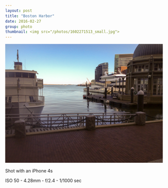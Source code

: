 ```yaml
---
layout: post
title: "Boston Harbor"
date: 2016-02-27
group: photo
thumbnail: <img src="/photos/1602271513_small.jpg">
---
```

<img src="/photos/1602271513.jpg" class="image fit">

Shot with an iPhone 4s

ISO 50 -
4.28mm -
f/2.4 -
1/1000 sec
